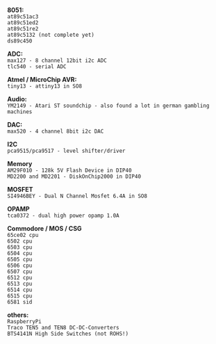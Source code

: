**8051:**  
``at89c51ac3``  
``at89c51ed2``  
``at89c51re2``  
``at89c5132 (not complete yet)``  
``ds89c450``  

**ADC:**  
``max127 - 8 channel 12bit i2c ADC``  
``tlc540 - serial ADC``

**Atmel / MicroChip AVR:**  
``tiny13 - attiny13 in SO8``  
  
**Audio:**  
``YM2149 - Atari ST soundchip - also found a lot in german gambling machines``  
  
**DAC:**  
``max520 - 4 channel 8bit i2c DAC``  

**I2C**  
``pca9515/pca9517 - level shifter/driver``

**Memory**    
``AM29F010 - 128k 5V Flash Device in DIP40``  
``MD2200 and MD2201 - DiskOnChip2000 in DIP40``  

**MOSFET**  
``SI4946BEY - Dual N Channel Mosfet 6.4A in SO8``  

**OPAMP**  
``tca0372 - dual high power opamp 1.0A``  

**Commodore / MOS / CSG**  
``65ce02 cpu``  
``6502 cpu``  
``6503 cpu``  
``6504 cpu``  
``6505 cpu``  
``6506 cpu``  
``6507 cpu``  
``6512 cpu``  
``6513 cpu``  
``6514 cpu``  
``6515 cpu``  
``6581 sid``

**others:**  
``RaspberryPi``  
``Traco TEN5 and TEN8 DC-DC-Converters``  
``BTS4141N High Side Switches (not ROHS!)``  


